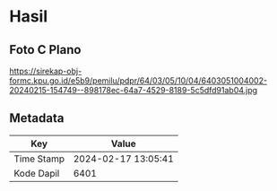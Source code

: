 # Hasil

## Foto C Plano

https://sirekap-obj-formc.kpu.go.id/e5b9/pemilu/pdpr/64/03/05/10/04/6403051004002-20240215-154749--898178ec-64a7-4529-8189-5c5dfd91ab04.jpg


## Metadata

| Key        | Value               |
| ---------- | ------------------- |
| Time Stamp | 2024-02-17 13:05:41 |
| Kode Dapil | 6401                |



